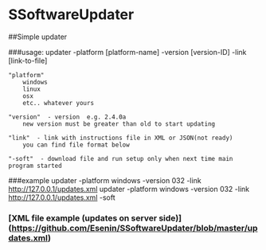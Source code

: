 SSoftwareUpdater
================

##Simple updater

###usage:
updater -platform [platform-name] -version [version-ID] -link [link-to-file]

	"platform"
		windows
		linux
		osx
		etc.. whatever yours
	
	"version"  - version  e.g. 2.4.0a
		new version must be greater than old to start updating
	
	"link"  - link with instructions file in XML or JSON(not ready)
		you can find file format below
	
	"-soft"  - download file and run setup only when next time main program started

###example
	updater -platform windows -version 032 -link http://127.0.0.1/updates.xml
	updater -platform windows -version 032 -link http://127.0.0.1/updates.xml -soft

### [XML file example (updates on server side)] (https://github.com/Esenin/SSoftwareUpdater/blob/master/updates.xml)